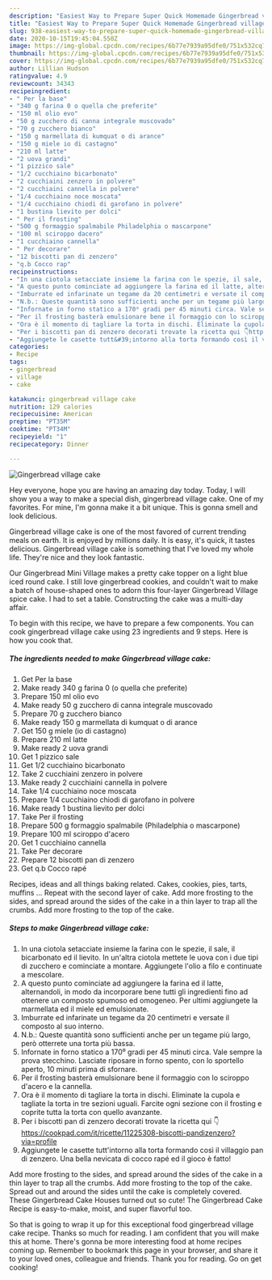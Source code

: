 ```yaml
---
description: "Easiest Way to Prepare Super Quick Homemade Gingerbread village cake"
title: "Easiest Way to Prepare Super Quick Homemade Gingerbread village cake"
slug: 938-easiest-way-to-prepare-super-quick-homemade-gingerbread-village-cake
date: 2020-10-15T19:45:04.550Z
image: https://img-global.cpcdn.com/recipes/6b77e7939a95dfe0/751x532cq70/gingerbread-village-cake-recipe-main-photo.jpg
thumbnail: https://img-global.cpcdn.com/recipes/6b77e7939a95dfe0/751x532cq70/gingerbread-village-cake-recipe-main-photo.jpg
cover: https://img-global.cpcdn.com/recipes/6b77e7939a95dfe0/751x532cq70/gingerbread-village-cake-recipe-main-photo.jpg
author: Lillian Hudson
ratingvalue: 4.9
reviewcount: 34343
recipeingredient:
- " Per la base"
- "340 g farina 0 o quella che preferite"
- "150 ml olio evo"
- "50 g zucchero di canna integrale muscovado"
- "70 g zucchero bianco"
- "150 g marmellata di kumquat o di arance"
- "150 g miele io di castagno"
- "210 ml latte"
- "2 uova grandi"
- "1 pizzico sale"
- "1/2 cucchiaino bicarbonato"
- "2 cucchiaini zenzero in polvere"
- "2 cucchiaini cannella in polvere"
- "1/4 cucchiaino noce moscata"
- "1/4 cucchiaino chiodi di garofano in polvere"
- "1 bustina lievito per dolci"
- " Per il frosting"
- "500 g formaggio spalmabile Philadelphia o mascarpone"
- "100 ml sciroppo dacero"
- "1 cucchiaino cannella"
- " Per decorare"
- "12 biscotti pan di zenzero"
- "q.b Cocco rap"
recipeinstructions:
- "In una ciotola setacciate insieme la farina con le spezie, il sale, il bicarbonato ed il lievito. In un&#39;altra ciotola mettete le uova con i due tipi di zucchero e cominciate a montare. Aggiungete l&#39;olio a filo e continuate a mescolare."
- "A questo punto cominciate ad aggiungere la farina ed il latte, alternandoli, in modo da incorporare bene tutti gli ingredienti fino ad ottenere un composto spumoso ed omogeneo. Per ultimi aggiungete la marmellata ed il miele ed emulsionate."
- "Imburrate ed infarinate un tegame da 20 centimetri e versate il composto al suo interno."
- "N.b.: Queste quantità sono sufficienti anche per un tegame più largo, però otterrete una torta più bassa."
- "Infornate in forno statico a 170⁰ gradi per 45 minuti circa. Vale sempre la prova stecchino. Lasciate riposare in forno spento, con lo sportello aperto, 10 minuti prima di sfornare."
- "Per il frosting basterà emulsionare bene il formaggio con lo sciroppo d&#39;acero e la cannella."
- "Ora è il momento di tagliare la torta in dischi. Eliminate la cupola e tagliate la torta in tre sezioni uguali. Farcite ogni sezione con il frosting e coprite tutta la torta con quello avanzante."
- "Per i biscotti pan di zenzero decorati trovate la ricetta qui 👇https://cookpad.com/it/ricette/11225308-biscotti-pandizenzero?via=profile"
- "Aggiungete le casette tutt&#39;intorno alla torta formando così il villaggio pan di zenzero. Una bella nevicata di cocco rapé ed il gioco è fatto!"
categories:
- Recipe
tags:
- gingerbread
- village
- cake

katakunci: gingerbread village cake 
nutrition: 129 calories
recipecuisine: American
preptime: "PT35M"
cooktime: "PT34M"
recipeyield: "1"
recipecategory: Dinner

---
```



![Gingerbread village cake](https://img-global.cpcdn.com/recipes/6b77e7939a95dfe0/751x532cq70/gingerbread-village-cake-recipe-main-photo.jpg)

Hey everyone, hope you are having an amazing day today. Today, I will show you a way to make a special dish, gingerbread village cake. One of my favorites. For mine, I'm gonna make it a bit unique. This is gonna smell and look delicious.

Gingerbread village cake is one of the most favored of current trending meals on earth. It is enjoyed by millions daily. It is easy, it's quick, it tastes delicious. Gingerbread village cake is something that I've loved my whole life. They're nice and they look fantastic.

Our Gingerbread Mini Village makes a pretty cake topper on a light blue iced round cake. I still love gingerbread cookies, and couldn&#39;t wait to make a batch of house-shaped ones to adorn this four-layer Gingerbread Village spice cake. I had to set a table. Constructing the cake was a multi-day affair.


To begin with this recipe, we have to prepare a few components. You can cook gingerbread village cake using 23 ingredients and 9 steps. Here is how you cook that.

<!--inarticleads1-->

##### The ingredients needed to make Gingerbread village cake:

1. Get  Per la base
1. Make ready 340 g farina 0 (o quella che preferite)
1. Prepare 150 ml olio evo
1. Make ready 50 g zucchero di canna integrale muscovado
1. Prepare 70 g zucchero bianco
1. Make ready 150 g marmellata di kumquat o di arance
1. Get 150 g miele (io di castagno)
1. Prepare 210 ml latte
1. Make ready 2 uova grandi
1. Get 1 pizzico sale
1. Get 1/2 cucchiaino bicarbonato
1. Take 2 cucchiaini zenzero in polvere
1. Make ready 2 cucchiaini cannella in polvere
1. Take 1/4 cucchiaino noce moscata
1. Prepare 1/4 cucchiaino chiodi di garofano in polvere
1. Make ready 1 bustina lievito per dolci
1. Take  Per il frosting
1. Prepare 500 g formaggio spalmabile (Philadelphia o mascarpone)
1. Prepare 100 ml sciroppo d&#39;acero
1. Get 1 cucchiaino cannella
1. Take  Per decorare
1. Prepare 12 biscotti pan di zenzero
1. Get q.b Cocco rapé


Recipes, ideas and all things baking related. Cakes, cookies, pies, tarts, muffins … Repeat with the second layer of cake. Add more frosting to the sides, and spread around the sides of the cake in a thin layer to trap all the crumbs. Add more frosting to the top of the cake. 

<!--inarticleads2-->

##### Steps to make Gingerbread village cake:

1. In una ciotola setacciate insieme la farina con le spezie, il sale, il bicarbonato ed il lievito. In un&#39;altra ciotola mettete le uova con i due tipi di zucchero e cominciate a montare. Aggiungete l&#39;olio a filo e continuate a mescolare.
1. A questo punto cominciate ad aggiungere la farina ed il latte, alternandoli, in modo da incorporare bene tutti gli ingredienti fino ad ottenere un composto spumoso ed omogeneo. Per ultimi aggiungete la marmellata ed il miele ed emulsionate.
1. Imburrate ed infarinate un tegame da 20 centimetri e versate il composto al suo interno.
1. N.b.: Queste quantità sono sufficienti anche per un tegame più largo, però otterrete una torta più bassa.
1. Infornate in forno statico a 170⁰ gradi per 45 minuti circa. Vale sempre la prova stecchino. Lasciate riposare in forno spento, con lo sportello aperto, 10 minuti prima di sfornare.
1. Per il frosting basterà emulsionare bene il formaggio con lo sciroppo d&#39;acero e la cannella.
1. Ora è il momento di tagliare la torta in dischi. Eliminate la cupola e tagliate la torta in tre sezioni uguali. Farcite ogni sezione con il frosting e coprite tutta la torta con quello avanzante.
1. Per i biscotti pan di zenzero decorati trovate la ricetta qui 👇https://cookpad.com/it/ricette/11225308-biscotti-pandizenzero?via=profile
1. Aggiungete le casette tutt&#39;intorno alla torta formando così il villaggio pan di zenzero. Una bella nevicata di cocco rapé ed il gioco è fatto!


Add more frosting to the sides, and spread around the sides of the cake in a thin layer to trap all the crumbs. Add more frosting to the top of the cake. Spread out and around the sides until the cake is completely covered. These Gingerbread Cake Houses turned out so cute! The Gingerbread Cake Recipe is easy-to-make, moist, and super flavorful too. 

So that is going to wrap it up for this exceptional food gingerbread village cake recipe. Thanks so much for reading. I am confident that you will make this at home. There's gonna be more interesting food at home recipes coming up. Remember to bookmark this page in your browser, and share it to your loved ones, colleague and friends. Thank you for reading. Go on get cooking!
